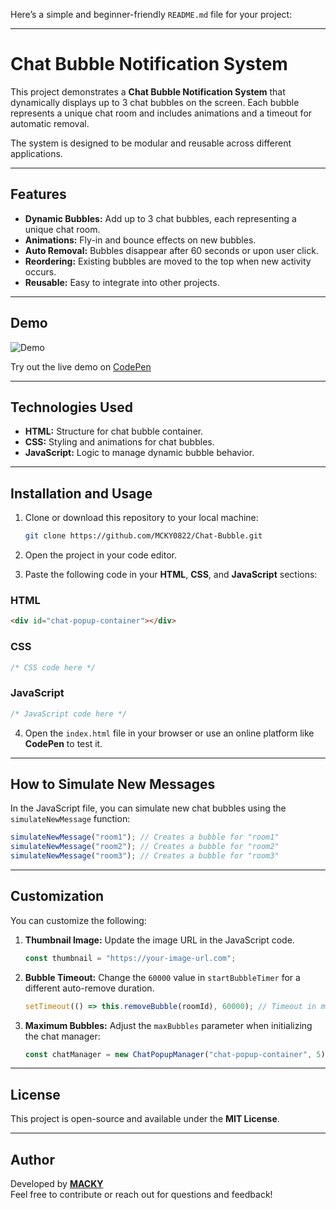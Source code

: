 Here’s a simple and beginner-friendly `README.md` file for your project:

---

# Chat Bubble Notification System

This project demonstrates a **Chat Bubble Notification System** that dynamically displays up to 3 chat bubbles on the screen. Each bubble represents a unique chat room and includes animations and a timeout for automatic removal. 

The system is designed to be modular and reusable across different applications.

---

## Features

- **Dynamic Bubbles:** Add up to 3 chat bubbles, each representing a unique chat room.
- **Animations:** Fly-in and bounce effects on new bubbles.
- **Auto Removal:** Bubbles disappear after 60 seconds or upon user click.
- **Reordering:** Existing bubbles are moved to the top when new activity occurs.
- **Reusable:** Easy to integrate into other projects.

---

## Demo

![Demo](https://upload.wikimedia.org/wikipedia/commons/b/bb/Anonymous.jpg?20110208082913)

Try out the live demo on [CodePen](https://codepen.io/MCKY0822/pen/dPbXdNP)

---

## Technologies Used

- **HTML:** Structure for chat bubble container.
- **CSS:** Styling and animations for chat bubbles.
- **JavaScript:** Logic to manage dynamic bubble behavior.

---

## Installation and Usage

1. Clone or download this repository to your local machine:
    ```bash
    git clone https://github.com/MCKY0822/Chat-Bubble.git
    ```

2. Open the project in your code editor.

3. Paste the following code in your **HTML**, **CSS**, and **JavaScript** sections:

### HTML

```html
<div id="chat-popup-container"></div>
```

### CSS

```css
/* CSS code here */
```

### JavaScript

```javascript
/* JavaScript code here */
```

4. Open the `index.html` file in your browser or use an online platform like **CodePen** to test it.

---

## How to Simulate New Messages

In the JavaScript file, you can simulate new chat bubbles using the `simulateNewMessage` function:

```javascript
simulateNewMessage("room1"); // Creates a bubble for "room1"
simulateNewMessage("room2"); // Creates a bubble for "room2"
simulateNewMessage("room3"); // Creates a bubble for "room3"
```

---

## Customization

You can customize the following:

1. **Thumbnail Image:** Update the image URL in the JavaScript code.
   ```javascript
   const thumbnail = "https://your-image-url.com";
   ```

2. **Bubble Timeout:** Change the `60000` value in `startBubbleTimer` for a different auto-remove duration.
   ```javascript
   setTimeout(() => this.removeBubble(roomId), 60000); // Timeout in milliseconds
   ```

3. **Maximum Bubbles:** Adjust the `maxBubbles` parameter when initializing the chat manager:
   ```javascript
   const chatManager = new ChatPopupManager("chat-popup-container", 5); // Allow 5 bubbles
   ```

---

## License

This project is open-source and available under the **MIT License**.

---

## Author

Developed by **[MACKY](https://github.com/MCKY0822)**  
Feel free to contribute or reach out for questions and feedback!